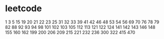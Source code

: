 # leetcode
1
3
5
15
19
20
21
22
23
25
31
32
33
39
41
42
46
48
53
54
56
69
70
76
78
79
82
88
92
93
94
98
101
102
103
105
112
113
121
122
124
141
142
143
146
148
155
160
162
199
200
206
209
215
221
232
236
300
322
415
470
